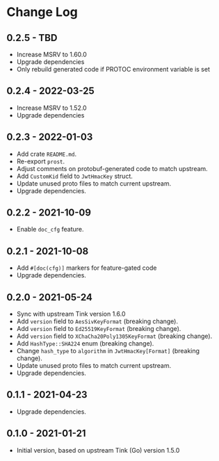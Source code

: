 # Change Log

## 0.2.5 - TBD

- Increase MSRV to 1.60.0
- Upgrade dependencies
- Only rebuild generated code if PROTOC environment variable is set

## 0.2.4 - 2022-03-25

- Increase MSRV to 1.52.0
- Upgrade dependencies

## 0.2.3 - 2022-01-03

- Add crate `README.md`.
- Re-export `prost`.
- Adjust comments on protobuf-generated code to match upstream.
- Add `CustomKid` field to `JwtHmacKey` struct.
- Update unused proto files to match current upstream.
- Upgrade dependencies.

## 0.2.2 - 2021-10-09

- Enable `doc_cfg` feature.

## 0.2.1 - 2021-10-08

- Add `#[doc(cfg)]` markers for feature-gated code
- Upgrade dependencies.

## 0.2.0 - 2021-05-24

- Sync with upstream Tink version 1.6.0
- Add `version` field to `AesSivKeyFormat` (breaking change).
- Add `version` field to `Ed25519KeyFormat` (breaking change).
- Add `version` field to `XChaCha20Poly1305KeyFormat` (breaking change).
- Add `HashType::SHA224` enum (breaking change).
- Change `hash_type` to `algorithm` in `JwtHmacKey[Format]` (breaking change).
- Update unused proto files to match current upstream.
- Upgrade dependencies.

## 0.1.1 - 2021-04-23

- Upgrade dependencies.

## 0.1.0 - 2021-01-21

- Initial version, based on upstream Tink (Go) version 1.5.0
